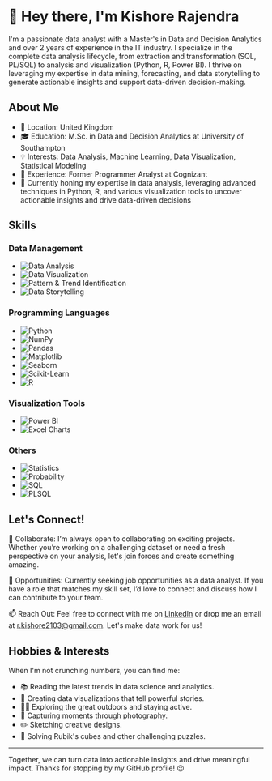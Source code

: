 # 👋 Hey there, I'm Kishore Rajendra

I'm a passionate data analyst with a Master's in Data and Decision Analytics and over 2 years of experience in the IT industry. I specialize in the complete data analysis lifecycle, from extraction and transformation (SQL, PL/SQL) to analysis and visualization (Python, R, Power BI). I thrive on leveraging my expertise in data mining, forecasting, and data storytelling to generate actionable insights and support data-driven decision-making.

## About Me

- 📍 Location: United Kingdom
- 🎓 Education: M.Sc. in Data and Decision Analytics at University of Southampton
- 💡 Interests: Data Analysis, Machine Learning, Data Visualization, Statistical Modeling
- 💼 Experience: Former Programmer Analyst at Cognizant
- 🥅 Currently honing my expertise in data analysis, leveraging advanced techniques in Python, R, and various visualization tools to uncover actionable insights and drive data-driven decisions

## Skills

### Data Management
- ![Data Analysis](https://img.shields.io/badge/Data%20Analysis-4CAAA5?style=for-the-badge&logo=databricks&logoColor=white) 
- ![Data Visualization](https://img.shields.io/badge/Data%20Visualization-FE8402?style=for-the-badge&logo=tableau&logoColor=white)
- ![Pattern & Trend Identification](https://img.shields.io/badge/Pattern%20%26%20Trend%20Identification-DC5C05?style=for-the-badge&logo=trending-up&logoColor=white)
- ![Data Storytelling](https://img.shields.io/badge/Data%20Storytelling-978B7D?style=for-the-badge&logo=storyblok&logoColor=white)

### Programming Languages
- ![Python](https://img.shields.io/badge/Python-3776AB?style=for-the-badge&logo=python&logoColor=white)
- ![NumPy](https://img.shields.io/badge/NumPy-013243?style=for-the-badge&logo=numpy&logoColor=white)
- ![Pandas](https://img.shields.io/badge/Pandas-150458?style=for-the-badge&logo=pandas&logoColor=white)
- ![Matplotlib](https://img.shields.io/badge/Matplotlib-019587?style=for-the-badge&logo=matplotlib&logoColor=white)
- ![Seaborn](https://img.shields.io/badge/Seaborn-4CAAA5?style=for-the-badge&logoColor=white)
- ![Scikit-Learn](https://img.shields.io/badge/Scikit--Learn-F7931E?style=for-the-badge&logo=scikit-learn&logoColor=white)
- ![R](https://img.shields.io/badge/R-276DC3?style=for-the-badge&logo=r&logoColor=white)

### Visualization Tools
- ![Power BI](https://img.shields.io/badge/Power%20BI-F2C811?style=for-the-badge&logo=power-bi&logoColor=black)
- ![Excel Charts](https://img.shields.io/badge/Excel%20Charts-217346?style=for-the-badge&logo=microsoft-excel&logoColor=white)

### Others
- ![Statistics](https://img.shields.io/badge/Statistics-4CAAA5?style=for-the-badge&logo=statistics&logoColor=white)
- ![Probability](https://img.shields.io/badge/Probability-FE8402?style=for-the-badge&logo=handshake&logoColor=white)
- ![SQL](https://img.shields.io/badge/SQL-4479A1?style=for-the-badge&logo=postgresql&logoColor=white)
- ![PLSQL](https://img.shields.io/badge/PLSQL-4479A1?style=for-the-badge&logo=oracle&logoColor=white)


## Let's Connect!

🤝 Collaborate: I’m always open to collaborating on exciting projects. Whether you’re working on a challenging dataset or need a fresh perspective on your analysis, let's join forces and create something amazing.

💼 Opportunities: Currently seeking job opportunities as a data analyst. If you have a role that matches my skill set, I’d love to connect and discuss how I can contribute to your team.

📫 Reach Out: Feel free to connect with me on [LinkedIn](https://www.linkedin.com/in/kishore-rajendra2103) or drop me an email at [r.kishore2103@gmail.com](mailto:r.kishore2103@gmail.com). Let's make data work for us!

## Hobbies & Interests

When I'm not crunching numbers, you can find me:

- 📚 Reading the latest trends in data science and analytics.
- 🎨 Creating data visualizations that tell powerful stories.
- 🚴‍♂️ Exploring the great outdoors and staying active.
- 📸 Capturing moments through photography.
- ✏️ Sketching creative designs.
- 🧩 Solving Rubik's cubes and other challenging puzzles.

---

Together, we can turn data into actionable insights and drive meaningful impact. 
Thanks for stopping by my GitHub profile! 😉
